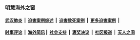 
### 明慧海外之窗

####  [武汉肺炎](indexes/365.md?t=01021400) &nbsp;|&nbsp;  [迫害案例综述](indexes/328.md?t=01021400) &nbsp;|&nbsp; [迫害致死案例](indexes/277.md?t=01021400)  &nbsp;|&nbsp; [更多迫害案例](indexes/81.md?t=01021400)  &nbsp;|&nbsp; 
####  [时事评论](indexes/251.md?t=01021400) &nbsp;|&nbsp; [海外简讯](indexes/245.md?t=01021400)&nbsp;|&nbsp;  [社会支持](indexes/140.md?t=01021400) &nbsp;|&nbsp; [褒奖决议](indexes/282.md?t=01021400) &nbsp;|&nbsp; [社区报道](indexes/91.md?t=01021400)  &nbsp;|&nbsp; [天人之间](indexes/78.md?t=01021400) 


